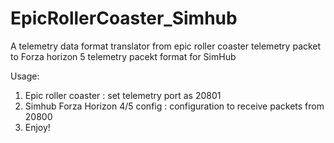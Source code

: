 # EpicRollerCoaster_Simhub
A telemetry data format translator from epic roller coaster telemetry packet to Forza horizon 5 telemetry pacekt format for SimHub

Usage:
1. Epic roller coaster : set telemetry port as 20801
2. Simhub Forza Horizon 4/5 config : configuration to receive packets from 20800
3. Enjoy!
